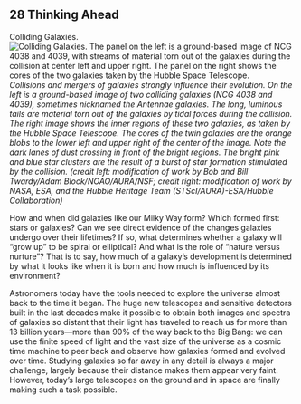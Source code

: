 ##  28 Thinking Ahead 

Colliding Galaxies. ![Colliding Galaxies. The panel on the left is a ground-based image of NCG 4038 and 4039, with streams of material torn out of the galaxies during the collision at center left and upper right. The panel on the right shows the cores of the two galaxies taken by the Hubble Space Telescope.][1] _Collisions and mergers of galaxies strongly influence their evolution. On the left is a ground-based image of two colliding galaxies (NCG 4038 and 4039), sometimes nicknamed the Antennae galaxies. The long, luminous tails are material torn out of the galaxies by tidal forces during the collision. The right image shows the inner regions of these two galaxies, as taken by the Hubble Space Telescope. The cores of the twin galaxies are the orange blobs to the lower left and upper right of the center of the image. Note the dark lanes of dust crossing in front of the bright regions. The bright pink and blue star clusters are the result of a burst of star formation stimulated by the collision. (credit left: modification of work by Bob and Bill Twardy/Adam Block/NOAO/AURA/NSF; credit right: modification of work by NASA, ESA, and the Hubble Heritage Team (STScI/AURA)-ESA/Hubble Collaboration)_

How and when did galaxies like our Milky Way form? Which formed first: stars or galaxies? Can we see direct evidence of the changes galaxies undergo over their lifetimes? If so, what determines whether a galaxy will “grow up” to be spiral or elliptical? And what is the role of “nature versus nurture”? That is to say, how much of a galaxy’s development is determined by what it looks like when it is born and how much is influenced by its environment?

Astronomers today have the tools needed to explore the universe almost back to the time it began. The huge new telescopes and sensitive detectors built in the last decades make it possible to obtain both images and spectra of galaxies so distant that their light has traveled to reach us for more than 13 billion years—more than 90% of the way back to the Big Bang: we can use the finite speed of light and the vast size of the universe as a cosmic time machine to peer back and observe how galaxies formed and evolved over time. Studying galaxies so far away in any detail is always a major challenge, largely because their distance makes them appear very faint. However, today’s large telescopes on the ground and in space are finally making such a task possible.

   [1]: https://cnx.org/resources/8338c7a9be5f2b5e9c872ce0734a669e7754ca3f/OSC_Astro_28_00_ColGalax.jpg

